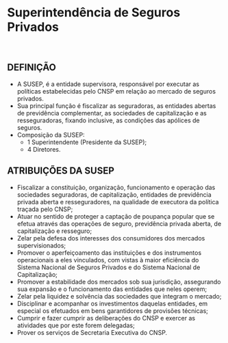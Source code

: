 # Superintendência de Seguros Privados

<br>

## DEFINIÇÃO
* A SUSEP, é a entidade supervisora, responsável por executar as políticas estabelecidas pelo CNSP em relação ao mercado de seguros privados.
* Sua principal função é fiscalizar as seguradoras, as entidades abertas de previdência complementar, as sociedades de capitalização e as resseguradoras, fixando inclusive, as condições das apólices de seguros.
* Composição da SUSEP:
  - 1 Superintendente (Presidente da SUSEP);
  - 4 Diretores.

## ATRIBUIÇÕES DA SUSEP
* Fiscalizar a constituição, organização, funcionamento e operação das sociedades seguradoras, de capitalização, entidades de previdência privada aberta e resseguradores, na qualidade de executora da política traçada pelo CNSP;
* Atuar no sentido de proteger a captação de poupança popular que se efetua através das operações de seguro, previdência privada aberta, de capitalização e resseguro;
* Zelar pela defesa dos interesses dos consumidores dos mercados supervisionados;
* Promover o aperfeiçoamento das instituições e dos instrumentos operacionais a eles vinculados, com vistas à maior eficiência do Sistema Nacional de Seguros Privados e do Sistema Nacional de Capitalização;
* Promover a estabilidade dos mercados sob sua jurisdição, assegurando sua expansão e o funcionamento das entidades que neles operem;
* Zelar pela liquidez e solvência das sociedades que integram o mercado;
* Disciplinar e acompanhar os investimentos daquelas entidades, em especial os efetuados em bens garantidores de provisões técnicas;
* Cumprir e fazer cumprir as deliberações do CNSP e exercer as atividades que por este forem delegadas;
* Prover os serviços de Secretaria Executiva do CNSP.